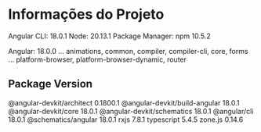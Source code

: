 # Informações do Projeto

Angular CLI: 18.0.1
Node: 20.13.1
Package Manager: npm 10.5.2

Angular: 18.0.0
... animations, common, compiler, compiler-cli, core, forms
... platform-browser, platform-browser-dynamic, router

## Package Version

@angular-devkit/architect 0.1800.1
@angular-devkit/build-angular 18.0.1
@angular-devkit/core 18.0.1
@angular-devkit/schematics 18.0.1
@angular/cli 18.0.1
@schematics/angular 18.0.1
rxjs 7.8.1
typescript 5.4.5
zone.js 0.14.6

